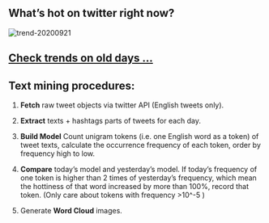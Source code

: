 ## What’s hot on twitter right now?

![trend-20200921][wordcloud]

[wordcloud]: https://raw.githubusercontent.com/xdqc/tweet-trend-everyday/master/word-cloud/trend-20200921.png?token=AF5V4P7ADR6KQBZ4CEDTNIK6AXRMU "trend-20200921"

## [Check trends on old days ...](https://github.com/xdqc/tweet-trend-everyday/tree/master/word-cloud)

## Text mining procedures:

1. **Fetch** raw tweet objects via twitter API (English tweets only).

2. **Extract** texts + hashtags parts of tweets for each day.

3. **Build Model** Count unigram tokens (i.e. one English word as a token) of tweet texts, calculate the occurrence frequency of each token, order by frequency high to low.

4. **Compare** today’s model and yesterday’s model. If today’s frequency of one token is higher than 2 times of yesterday’s frequency, which mean the hottiness of that word increased by more than 100%, record that token. (Only care about tokens with frequency >10^-5 )

5. Generate **Word Cloud** images.
